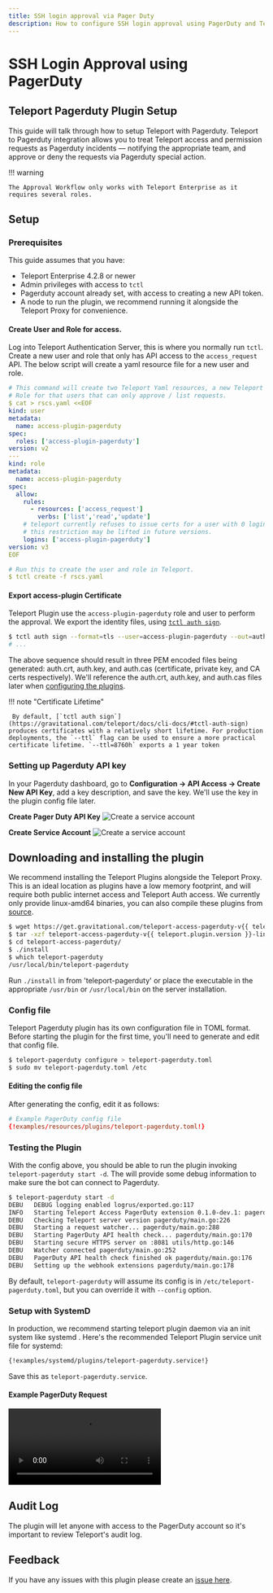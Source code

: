 ```yaml
---
title: SSH login approval via Pager Duty
description: How to configure SSH login approval using PagerDuty and Teleport
---
```


# SSH Login Approval using PagerDuty

## Teleport Pagerduty Plugin Setup

This guide will talk through how to setup Teleport with Pagerduty. Teleport to
Pagerduty integration  allows you to treat Teleport access and permission
requests as Pagerduty incidents — notifying the appropriate team, and approve
or deny the requests via Pagerduty special action.

!!! warning

    The Approval Workflow only works with Teleport Enterprise as it requires several roles.

## Setup
### Prerequisites
This guide assumes that you have:

* Teleport Enterprise 4.2.8 or newer
* Admin privileges with access to `tctl`
* Pagerduty account already set, with access to creating a new API token.
* A node to run the plugin, we recommend running it alongside the Teleport Proxy for convenience.

#### Create User and Role for access.
Log into Teleport Authentication Server, this is where you normally run `tctl`. Create a
new user and role that only has API access to the `access_request` API. The below script
will create a yaml resource file for a new user and role.

```yaml
# This command will create two Teleport Yaml resources, a new Teleport user and a
# Role for that users that can only approve / list requests.
$ cat > rscs.yaml <<EOF
kind: user
metadata:
  name: access-plugin-pagerduty
spec:
  roles: ['access-plugin-pagerduty']
version: v2
---
kind: role
metadata:
  name: access-plugin-pagerduty
spec:
  allow:
    rules:
      - resources: ['access_request']
        verbs: ['list','read','update']
    # teleport currently refuses to issue certs for a user with 0 logins,
    # this restriction may be lifted in future versions.
    logins: ['access-plugin-pagerduty']
version: v3
EOF

# Run this to create the user and role in Teleport.
$ tctl create -f rscs.yaml
```

#### Export access-plugin Certificate
Teleport Plugin use the `access-plugin-pagerduty` role and user to perform the approval. We export the identity files, using [`tctl auth sign`](https://gravitational.com/teleport/docs/cli-docs/#tctl-auth-sign).

```bash
$ tctl auth sign --format=tls --user=access-plugin-pagerduty --out=auth --ttl=8760h
# ...
```

The above sequence should result in three PEM encoded files being generated: auth.crt, auth.key, and auth.cas (certificate, private key, and CA certs respectively).  We'll reference the auth.crt, auth.key, and auth.cas files later when [configuring the plugins](#editing-the-config-file).

!!! note "Certificate Lifetime"

     By default, [`tctl auth sign`](https://gravitational.com/teleport/docs/cli-docs/#tctl-auth-sign) produces certificates with a relatively short lifetime. For production deployments, the `--ttl` flag can be used to ensure a more practical certificate lifetime. `--ttl=8760h` exports a 1 year token

### Setting up Pagerduty API key
In your Pagerduty dashboard, go to **Configuration → API Access → Create New API Key**, add a key description, and save the key. We'll use the key in the plugin config file later.

**Create Pager Duty API Key**
![Create a service account](../../img/enterprise/plugins/pagerduty/pagerduty-api-key.png)

**Create Service Account**
![Create a service account](../../img/enterprise/plugins/pagerduty/create-new-service-pd.png)


## Downloading and installing the plugin
We recommend installing the Teleport Plugins alongside the Teleport Proxy. This is an ideal
location as plugins have a low memory footprint, and will require both public internet access
and Teleport Auth access.  We currently only provide linux-amd64 binaries, you can also
compile these plugins from [source](https://github.com/gravitational/teleport-plugins/tree/master/access/pagerduty).

```bash
$ wget https://get.gravitational.com/teleport-access-pagerduty-v{{ teleport.plugin.version }}-linux-amd64-bin.tar.gz
$ tar -xzf teleport-access-pagerduty-v{{ teleport.plugin.version }}-linux-amd64-bin.tar.gz
$ cd teleport-access-pagerduty/
$ ./install
$ which teleport-pagerduty
/usr/local/bin/teleport-pagerduty
```

Run `./install` in from 'teleport-pagerduty' or place the executable in the appropriate `/usr/bin` or `/usr/local/bin` on the server installation.

### Config file
Teleport Pagerduty plugin has its own configuration file in TOML format. Before starting the plugin for the first time, you'll need to generate and edit that config file.

```bash
$ teleport-pagerduty configure > teleport-pagerduty.toml
$ sudo mv teleport-pagerduty.toml /etc
```

#### Editing the config file
After generating the config, edit it as follows:

```toml
# Example PagerDuty config file
{!examples/resources/plugins/teleport-pagerduty.toml!}
```

### Testing the Plugin
With the config above, you should be able to run the plugin invoking
`teleport-pagerduty start -d`. The will provide some debug information to make sure
the bot can connect to Pagerduty.

```bash
$ teleport-pagerduty start -d
DEBU   DEBUG logging enabled logrus/exported.go:117
INFO   Starting Teleport Access PagerDuty extension 0.1.0-dev.1: pagerduty/main.go:124
DEBU   Checking Teleport server version pagerduty/main.go:226
DEBU   Starting a request watcher... pagerduty/main.go:288
DEBU   Starting PagerDuty API health check... pagerduty/main.go:170
DEBU   Starting secure HTTPS server on :8081 utils/http.go:146
DEBU   Watcher connected pagerduty/main.go:252
DEBU   PagerDuty API health check finished ok pagerduty/main.go:176
DEBU   Setting up the webhook extensions pagerduty/main.go:178
```

By default, `teleport-pagerduty` will assume its config is in `/etc/teleport-pagerduty.toml`, but you can override it with `--config` option.

### Setup with SystemD
In production, we recommend starting teleport plugin daemon via an init system like systemd . Here's the recommended Teleport Plugin service unit file for systemd:

```bash
{!examples/systemd/plugins/teleport-pagerduty.service!}
```

Save this as `teleport-pagerduty.service`.

#### Example PagerDuty Request

<video controls>
  <source src="../../../img/enterprise/plugins/pagerduty/pagerduty-demo.mp4" type="video/mp4" />
  <source src="../../../img/enterprise/plugins/pagerduty/pagerduty-demo.webm" type="video/webm" />
Your browser does not support the video tag.
</video>

## Audit Log
The plugin will let anyone with access to the PagerDuty account so it's
important to review Teleport's audit log.

## Feedback
If you have any issues with this plugin please create an [issue here](https://github.com/gravitational/teleport-plugins/issues/new).
